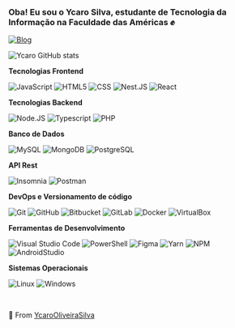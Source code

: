 ### Oba! Eu sou o Ycaro Silva, estudante de Tecnologia da Informação na Faculdade das Américas ✊

[![Blog](https://img.shields.io/badge/LinkedIn-0077B5?style=for-the-badge&logo=linkedin&logoColor=white/)](https://br.linkedin.com/in/ycaro-silva-688a2917a)


![Ycaro GitHub stats](https://github-readme-stats.vercel.app/api?username=YcaroOliveiraSilva&show_icons=true&theme=dark)


**Tecnologias Frontend**

  ![JavaScript](https://img.shields.io/badge/-JavaScript-333333?style=flat&logo=javascript)
  ![HTML5](https://img.shields.io/badge/-HTML5-333333?style=flat&logo=HTML5)
  ![CSS](https://img.shields.io/badge/-CSS-333333?style=flat&logo=CSS3&logoColor=1572B6)
  ![Nest.JS](https://img.shields.io/badge/-NestJS-333333?style=flat&logo=nestjs&logoColor=ea2845)
  ![React](https://img.shields.io/badge/-React-333333?style=flat&logo=react)
  
  
 **Tecnologias Backend**
 
  ![Node.JS](https://img.shields.io/badge/-Node.JS-333333?style=flat&logo=node.js)
  ![Typescript](https://img.shields.io/badge/-Typescript-333333?style=flat&logo=typescript)
  ![PHP](https://img.shields.io/badge/-PHP-333333?style=flat&logo=Php)

**Banco de Dados**
  
  ![MySQL](https://img.shields.io/badge/-MySQL-333333?style=flat&logo=MySQL)
  ![MongoDB](https://img.shields.io/badge/-MongoDB-333333?style=flat&logo=Mongodb)
  ![PostgreSQL](https://img.shields.io/badge/-PostgreSQL-333333?style=flat&logo=postgresql)
  
**API Rest**

  ![Insomnia](https://img.shields.io/badge/-Insomnia-333333?style=flat&logo=insomnia)
  ![Postman](https://img.shields.io/badge/-Postman-333333?style=flat&logo=postman)
  
**DevOps e Versionamento de código**

  ![Git](https://img.shields.io/badge/-Git-333333?style=flat&logo=git)
  ![GitHub](https://img.shields.io/badge/-GitHub-333333?style=flat&logo=github)
  ![Bitbucket](https://img.shields.io/badge/-Bitbucket-333333?style=flat&logo=Bitbucket&logoColor=blue)
  ![GitLab](https://img.shields.io/badge/-GitLab-333333?style=flat&logo=gitlab)
  ![Docker](https://img.shields.io/badge/-Docker-333333?style=flat&logo=docker)
  ![VirtualBox](https://img.shields.io/badge/-VirtualBox-333333?style=flat&logo=virtualbox)
  
  
 **Ferramentas de Desenvolvimento**
 
  ![Visual Studio Code](https://img.shields.io/badge/-Visual%20Studio%20Code-333333?style=flat&logo=visual-studio-code&logoColor=007ACC)
  ![PowerShell](https://img.shields.io/badge/-PowerShell-333333?style=flat&logo=powershell&logoColor=007ACC)
  ![Figma](https://img.shields.io/badge/-Figma-333333?style=flat&logo=figma&logoColor=007ACC)
  ![Yarn](https://img.shields.io/badge/-Yarn-333333?style=flat&logo=yarn&logoColor=007ACC)
  ![NPM](https://img.shields.io/badge/-NPM-333333?style=flat&logo=npm&logoColor=007ACC)
  ![AndroidStudio](https://img.shields.io/badge/-AndroidStudio-333333?style=flat&logo=androidstudio&logoColor=007ACC)
  
  
  **Sistemas Operacionais**

  ![Linux](https://img.shields.io/badge/-Linux-333333?style=flat&logo=linux)
  ![Windows](https://img.shields.io/badge/-Windows-333333?style=flat&logo=windows&logoColor=blue)
  
<br/></p>

🎩 From [YcaroOliveiraSilva](https://github.com/YcaroOliveiraSilva)





  


  
 
 
